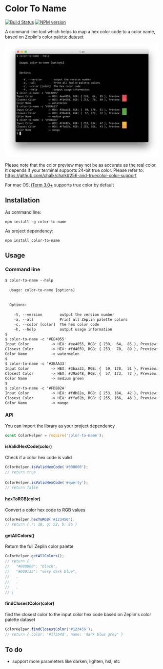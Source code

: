 Color To Name
=======

[![Build Status](https://travis-ci.org/stanleyfok/color-to-name.png?branch=master)](https://travis-ci.org/stanleyfok/color-to-name)
[![NPM version](https://img.shields.io/npm/v/color-to-name.svg)](https://www.npmjs.com/package/color-to-name)

A command line tool which helps to map a hex color code to a color name, based on [Zeplin's color palette dataset](https://github.com/zeplin/zeplin-palette)

<img src="https://raw.githubusercontent.com/stanleyfok/color-to-name/master/imgs/highlight.png"/>

Please note that the color preview may not be as accurate as the real color. It depends if your terminal supports 24-bit true color. Please refer to: https://github.com/chalk/chalk#256-and-truecolor-color-support

For mac OS, [iTerm 3.0+](https://www.iterm2.com/version3.html) supports true color by default

## Installation

As command line:
```
npm install -g color-to-name
```

As project dependency:
```
npm install color-to-name
```

## Usage

### Command line

```
$ color-to-name --help

  Usage: color-to-name [options]


  Options:

    -V, --version        output the version number
    -a, --all            Print all Zeplin palette colors
    -c, --color [color]  The hex color code
    -h, --help           output usage information
$ 
$ color-to-name -c '#EE4055'
Input Color          -> HEX: #ee4055, RGB: { 238,  64,  85 }, Preview:
Closest Color        -> HEX: #fd4659, RGB: { 253,  70,  89 }, Preview:
Color Name           -> watermelon
$
$ color-to-name -c '#3BAA33'
Input Color          -> HEX: #3baa33, RGB: {  59, 170,  51 }, Preview:
Closest Color        -> HEX: #39ad48, RGB: {  57, 173,  72 }, Preview:
Color Name           -> medium green
$
$ color-to-name -c '#FDB82A'
Input Color          -> HEX: #fdb82a, RGB: { 253, 184,  42 }, Preview:
Closest Color        -> HEX: #ffa62b, RGB: { 255, 166,  43 }, Preview:
Color Name           -> mango
```

### API

You can import the library as your project dependency

```js
const ColorHelper = require('color-to-name');
```

#### isValidHexCode(color)

Check if a color hex code is valid

```js
ColorHelper.isValidHexCode('#000000');
// return true

ColorHelper.isValidHexCode('#qwerty');
// return false
```

#### hexToRGB(color)

Convert a color hex code to RGB values

```js
ColorHelper.hexToRGB('#123456');
// return { r: 18, g: 52, b: 86 }
```

#### getAllColors()

Return the full Zeplin color palette
```js
ColorHelper.getAllColors();
// return {
//   "#000000": "black",
//   "#000133": "very dark blue",
//   .
//   .
//   .
// }
```

#### findClosestColor(color)

find the closest color to the input color hex code based on Zeplin's color palette dataset

```js
ColorHelper.findClosestColor('#123456');
// return { color: '#1f3b4d', name: 'dark blue grey' }
```

## To do

* support more parameters like darken, lighten, hsl, etc
